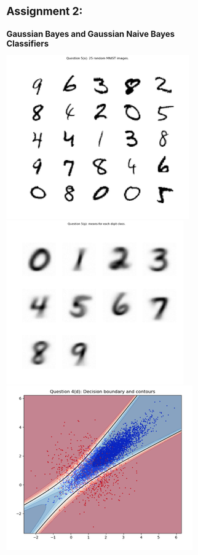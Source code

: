 # Assignment 2:
## Gaussian Bayes and Gaussian Naive Bayes Classifiers
<img src="./img/25_random_MNIST.PNG" alt="25_random_MNIST" data-canonical-src="./img/25_random_MNIST.PNG" height="428" />
<img src="./img/learned_MNIST_means.PNG" alt="learned_MNIST_means" data-canonical-src="./img/learned_MNIST_means.PNG" height="428" />
<img src="./img/gaussian_bayes_clf.PNG" alt="gaussian_bayes_clf" data-canonical-src="./img/gaussian_bayes_clf.PNG" height="428" />
